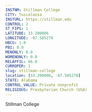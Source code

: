 ```yaml
---
INSTNM: Stillman College
CITY: Tuscaloosa
INSTURL: https://stillman.edu
CONTROL: 2
ST_FIPS: 1
LATITUDE: 33.200006
LONGITUDE: -87.585278
HBCU: 1.0
PBI: 0.0
MENONLY: 0.0
WOMENONLY: 0.0
RELAFFIL: 66.0
CURROPER: 1
slug: stillman-college
location: [33.200006, -87.585278]
STATE: Alabama
CONTROL_VALUE: Private nonprofit
RELIGIOUS: Presbyterian Church (USA)
---
```

Stillman College